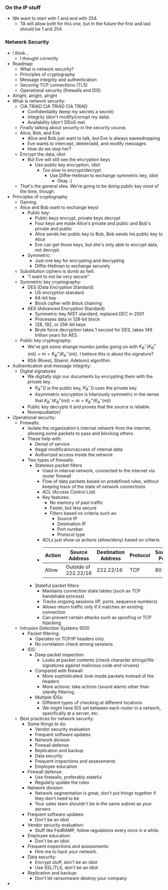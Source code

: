 ### On the IP stuff
- We want to start with $1$ and end with $254$. 
	- TA will allow both for this one, but in the future the first and last should be 1 and 254

### Network Security
- I think...
	- I thought correctly
- Roadmap:
	- What is network security?
	- Principles of cryptography
	- Message integrity and authentication
	- Securing TCP connections (TLS)
	- Operational security (firewalls and IDS)
- Alright, alright, alright
- What is network security:
	- CIA TRIAD CIA TRIAD CIA TRIAD
		- Confidentiality (keep my secrets a secret)
		- Integrity (don't modify/corrupt my data)
		- Availability (don't DDoS me)
	- Finally talking about security in the security course.
	- Alice, Bob, and Eve
		- Alice and Bob just want to talk, but Eve is always eavesdropping
		- Eve wants to intercept, delete/add, and modify messages
		- How do we stop her?
	- Encrypt the data, idiot
		- But Eve will still see the encryption keys
			- Use public key encryption, idiot
				- Too slow to encrypt/decrypt
					- Use Diffie-Hellman to exchange symmetric key, idiot
						- Okay :(
	- That's the general idea. We're going to be doing public key most of the time, though. 
- Principles of cryptography
	- Gaming.
	- Alice and Bob want to exchange keys!
		- Public key:
			- Public keys encrypt, private keys decrypt
			- Four keys are made Alice's private and public and Bob's private and public
			- Alice sends her public key to Bob, Bob sends his public key to Alice
			- Eve can get those keys, but she's only able to encrypt data, not decrypt.
		- Symmetric:
			- Just one key for encrypting and decrypting
			- Diffie-Hellman to exchange securely
	- Substitution ciphers is dumb as hell.
		- "I want to not be very secure"
	- Symmetric key cryptography:
		- DES (Data Encryption Standard)
			- US encryption standard
			- 64-bit key
			- Block cipher with block chaining
		- AES (Advanced Encryption Standard)
			- Symmetric-key NIST standard, replaced DEC in 2001
			- Processes data in 128-bit block
			- 128, 192, or 256-bit keys
			- Brute force decryption takes 1 second for DES, takes 149 trillion years for AES.
	- Public key cryptography:
		- We've got some strange mumbo jumbo going on with $K_B^-(K_B^+(m))=m=K_B^+(K_b^-(m))$. I believe this is about the signature?
		- RSA (Rivest, Shamir, Adelson) algorithm.
- Authentication and message integrity:
	- Digital signatures
		- We digitally sign our documents by encrypting them with the private key.
			- $K_B^+()$ is the public key, $K_B^-()$ uses the private key.
			- Asymmetric encryption is hilariously symmetric in the sense that $K_B^-(K_B^+(m))=m=K_B^+(K_b^-(m))$
		- Public key decrypts it and proves that the source is reliable.
		- Nonrepudiation!
- Operational security:
	- Firewalls:
		- Isolate the organization's internal network from the internet, allowing some packets to pass and blocking others
		- These help with:
			- Denial of service
			- Illegal modification/access of internal data
			- Authorized access inside the network
		- Two types of firewalls:
			- Stateless packet filters
				- Used in internal network, connected to the internet via router firewall
				- Flow of data packets based on predefined rules, without keeping track of the state of network connections
				- ACL (Access Control List)
				- Key features:
					- No memory of past traffic
					- Faster, but less secure
					- Filters based on criteria such as:
						- Source IP
						- Destination IP
						- Port number
						- Protocol type
				- ACLs just show us actions (allow/deny) based on criteria
				- |Action|Source Address|Destination Address|Protocol|Source Port|Destination Port|Flag Bit|
				  |-|-|-|-|-|-|-|
				  |Allow|Outside of 222.22/16|222.22/16|TCP|80|> 1023|ACK|
			- Stateful packet filters
				- Maintains connection state tables (such as TCP handshake process)
				- Tracks ongoing sessions (IP, ports, sequence numbers)
				- Allows return traffic only if it matches an existing connection
				- Can prevent certain attacks such as spoofing or TCP hijacking.
	- Intrusion Detection Systems (IDS)
		- Packet filtering:
			- Operates on TCP/IP headers only
			- No correlation check among sessions
		- IDS:
			- Deep packet inspection
				- Looks at packet contents (check character strings/file signatures against malicious code and viruses)
			- Compared with firewall
				- More sophisticated: look inside packets instead of the headers
				- More actions: take actions (sound alarm) other than silently filtering.
			- Multiple IDSs:
				- Different types of checking at different locations
				- We might have IDS set between each router in a network, specifically at a server, etc.
	- Best practices for network security:
		- Some things to do:
			- Vendor security evaluation
			- Frequent software updates
			- Network division
			- Firewall defense
			- Replication and backup
			- Data security
			- Frequent inspections and assessments
			- Employee education
		- Firewall defense:
			- Use firewalls, preferably stateful
			- Regularly update the rules
		- Network division:
			- Network segmentation is great, don't put things together if they don't need to be
			- Your sales team shouldn't be in the same subnet as your servers
		- Frequent software updates:
			- Don't be an idiot
		- Vendor security evaluation:
			- Stuff like FedRAMP, follow regulations every once in a while.
		- Employee education:
			- Don't be an idiot.
		- Frequent inspections and assessments:
			- Hire me to hack your network.
		- Data security:
			- Encrypt stuff, don't be an idiot
			- Use SSL/TLS, don't be an idiot
		- Replication and backup:
			- Don't let ransomware destroy your company
- 